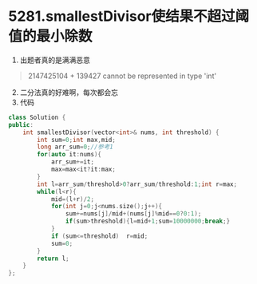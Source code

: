 # 5281.smallestDivisor使结果不超过阈值的最小除数
1. 出题者真的是满满恶意
> 2147425104 + 139427 cannot be represented in type 'int' 

2. 二分法真的好难啊，每次都会忘
3. 代码
```c++
class Solution {
public:
    int smallestDivisor(vector<int>& nums, int threshold) {
        int sum=0;int max,mid;
        long arr_sum=0;//参考1
        for(auto it:nums){
            arr_sum+=it;
            max=max<it?it:max;
        }
        int l=arr_sum/threshold>0?arr_sum/threshold:1;int r=max;
        while(l<r){
            mid=(l+r)/2;
            for(int j=0;j<nums.size();j++){
                sum+=nums[j]/mid+(nums[j]%mid==0?0:1);
                if(sum>threshold){l=mid+1;sum=10000000;break;}
            }
            if (sum<=threshold)  r=mid;
            sum=0;
        }
        return l;
    }
}; 
```
